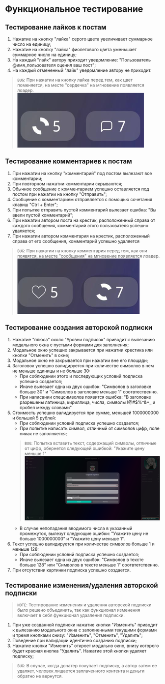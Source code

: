 # Функциональное тестирование

## Тестирование лайков к постам

1. Нажатие на кнопку "лайка" серого цвета увеличивает суммарное число на единицу;
2. Нажатие на кнопку "лайка" фиолетового цвета уменьшает суммарное число на единицу;
3. На каждый "лайк" автору приходит уведомление: "Пользователь @имя_пользователя оценил ваш пост";
4. На каждый отмененный "лайк" уведомление автору не приходит.

> `BUG`: При нажатии на кнопку лайка перед тем, как цвет поменяется, на месте "сердечка" на мгновение появляется лоадер.
> ![like loader](img/like_loader.jpg)

## Тестирование комментариев к постам

1. При нажатии на кнопку "комментарий" под постом вылезают все комментарии;
2. При повторном нажатии комментарии скрываются;
3. Обычное сообщение с комментарием успешно оставляется под постом при нажатии на кнопку "Отправить";
4. Сообщение с комментарием отправляется с помощью сочетания клавиш "Ctrl + Enter";
5. При попытке отправить пустой комментарий вылезает ошибка: "Вы ввели пустой комментарий";
6. При нажатии автором поста на крестик, расположенный справа от каждого сообщения, комментарий этого пользователя успешно удаляется;
7. При нажатии автором комментария на крестик, расположенный справа от его сообщения, комментарий успешно удаляется

> `BUG`: При нажатии на кнопку комментария перед тем, как они появятся, на месте "сообщения" на мгновение появляется лоадер.
> ![comment loader](img/comment_loader.jpg)

## Тестирование создания авторской подписки

1. Нажатие "плюса" около "Уровни подписок" приводит к вылезанию модального окна с пустыми формами для заполнения;
2. Модальное окно успешно закрывается при нажатии крестика или кнопки "Отменить" в окне;
3. Модальное окно не закрывается при нажатии вне его площади;
4. Заголовок успешно валидируется при количестве символов в нем не меньше единицы и не больше 30:
    - При соблюдении этого и последующих условий подписка успешно создается;
    - Иначе вылезает одна из двух ошибок: "Символов в заголовке больше 30" и "Символов в заголовке меньше 1" соотвтественно.
    - При написании спецсимволов появится ошибка: "В заголовке разрешены латиница, кириллица, числа, символы !@#$%^&*_ и пробел между словами"
5. Стоимость успешно валидируется при сумме, меньшей 1000000000 и большей 5 рублей:
    - При соблюдении условий подписка успешно создается;
    - При попытке написать символ, отличный от символов цифр, поле никак не заполняется;
    > `BUG`: Попытка вставить текст, содержащий символы, отличные от цифр, обернется следующей ошибкой: "Укажите цену меньше 1"
    > ![price error](img/price_error.png)
    - В случае непопадания вводимого числа в указанный промежуток, вылезут следующие ошибки: "Укажите цену не больше 1000000000" и "Укажите цену меньше 1".
6. Текст успешно валидируется при количестве символов больше 1 и меньше 128:
    - При соблюдении условий подписка успешно создается;
    - Иначе вылезает одна из двух ошибок: "Символов в тексте больше 128" или "Символов в тексте меньше 1" соотвтетственно.
7. При отсутствии картинки подписка успешно создается.

## Тестирование изменения/удаления авторской подписки

> `NOTE`: Тестирование изменения и удаления авторской подписки было решено объединить, так как функционал изменения включает в себя функционал удааления подписки.

1. При уже созданной подписки нажатие кнопки "Изменить" приводит к вылезанию модального окна с заполненными текущими формами и тремя кнопками снизу: "Изменить", "Отменить", "Удалить";
2. Поведение при валидации идентично созданию подписки;
3. Нажатие кнопки "Изменить" откроет модально окно, внизу которого будет красная кнопка "Удалить". Нажатие этой кнопки удаляет подписку;

> `BUG`: В случае, когда донатер покупает подписку, а автор затем ее удаляет, человек лишается заплаченного контента и деньги обратно не вернутся.
